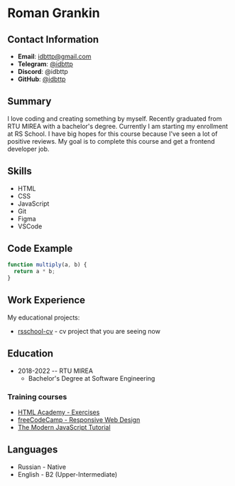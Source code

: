 # Roman Grankin

## Contact Information
- **Email**: [idbttp@gmail.com](mailto:idbttp@gmail.com)
- **Telegram**: [@idbttp](https://t.me/idbttp)
- **Discord**: @idbttp
- **GitHub**: [@idbttp](https://github.com/idbttp)

## Summary
I love coding and creating something by myself. Recently graduated from RTU MIREA with a bachelor's degree. Currently I am starting my enrollment at RS School. I have big hopes for this course because I've seen a lot of positive reviews. My goal is to complete this course and get a frontend developer job.

## Skills
- HTML
- CSS
- JavaScript
- Git
- Figma
- VSCode

## Code Example
```js
function multiply(a, b) {
  return a * b;
}
```

## Work Experience
My educational projects:
- [rsschool-cv](https://github.com/idbttp/rsschool-cv) - cv project that you are seeing now

## Education
- 2018-2022 -- RTU MIREA
  - Bachelor's Degree at Software Engineering

### Training courses
- [HTML Academy - Exercises](https://htmlacademy.ru/)
- [freeCodeCamp - Responsive Web Design](https://www.freecodecamp.org/)
- [The Modern JavaScript Tutorial](https://javascript.info/)

## Languages
- Russian - Native
- English - B2 (Upper-Intermediate)

